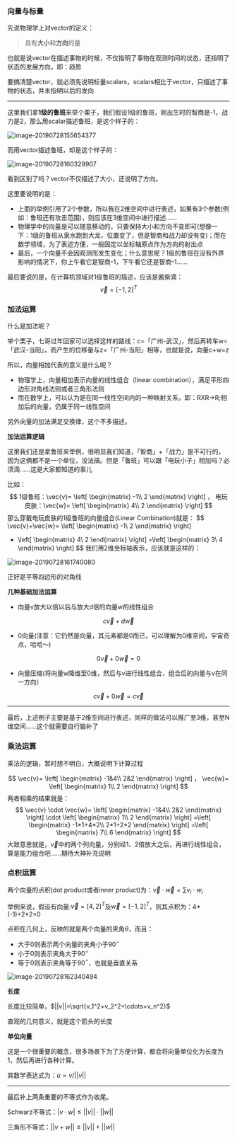 ### 向量与标量

先说物理学上对vector的定义：

> 具有**大小**和**方向**的量 

也就是说vector在描述事物的时候，不仅指明了事物在观测时间的状态，还指明了状态的发展方向，即：趋势 

要搞清楚vector，就必须先说明标量scalars，scalars相比于vector，只描述了事物的状态，并未指明以后的发向

------

这里我们拿**1级的鲁班**来举个栗子，我们假设1级的鲁班，刚出生时的智商是-1，战力是2，那么用scalar描述鲁班，是这个样子的：

![image-20190728155654377](http://ww1.sinaimg.cn/large/006tNc79ly1g5fo3iiqqpj30au0d4q3m.jpg)

而用vector描述鲁班，却是这个样子的：

![image-20190728160329907](http://ww2.sinaimg.cn/large/006tNc79ly1g5fo3j0bdvj30ae0cuaaq.jpg)

看到区别了吗？vector不仅描述了大小，还说明了方向。

这里要说明的是：

- 上面的举例引用了2个参数，所以我在2维空间中进行表述，如果有3个参数(例如：鲁班还有攻击范围)，则应该在3维空间中进行描述……
- 物理学中的向量是可以随意移动的，只要保持大小和方向不变即可(想像一下：1级的鲁班从泉水跑到大龙，位置变了，但是智商和战力却没有变)；而在数学领域，为了表述方便，一般固定以坐标轴原点作为方向的射出点
- 最后，一个向量不会因观测而发生变化；什么意思呢？1级的鲁班在没有外界影响的情况下，你上午看它是智商-1，下午看它还是智商-1……

最后要说的是，在计算机领域对1级鲁班的描述，应该是酱紫滴：
$$
\vec{v}=[-1,2]^T
$$


### 加法运算

什么是加法呢？

举个栗子，七哥过年回家可以选择这样的路线：c=「广州-武汉」，然后再转车w=「武汉-当阳」，而产生的位移量与z=「广州-当阳」相等，也就是说，向量c+w=z

所以，向量相加代表的意义是什么呢？

- 物理学上，向量相加表示向量的线性组合（linear combination），满足平形四边形对角线法则或者三角形法则
- 而在数学上，可以认为是在同一线性空间内的一种映射关系，即：RXR->R;相加后的向量，仍属于同一线性空间

另外向量的加法满足交换律，这个不多描述。

**加法运算逻辑**

这里我们还是拿鲁班来举例，很明显我们知道，「智商」+「战力」是不可行的，因为这俩都不是一个单位，没法搞。但是「鲁班」可以跟「电玩小子」相加吗？必须滴……这是大家都知道的事儿

比如：
$$
1级鲁班：\vec{v}=
 \left[
 \begin{matrix}
   -1\\
   2
  \end{matrix}
  \right]
，
电玩皮肤：\vec{w}= \left[
 \begin{matrix}
   4\\
   2
  \end{matrix}
  \right]
$$
那么穿戴电玩皮肤的1级鲁班的向量组合(Linear Combination)就是：
$$
\vec{v}+\vec{w}=
 \left[
 \begin{matrix}
   -1\\
   2
  \end{matrix}
  \right]
+ \left[
 \begin{matrix}
   4\\
   2
  \end{matrix}
  \right]
  =\left[
 \begin{matrix}
   3\\
   4
  \end{matrix}
  \right]
$$
我们用2维坐标轴表示，应该就是这样的：

![image-20190728161740080](http://ww1.sinaimg.cn/large/006tNc79ly1g5fo3huyejj30la0i6q5c.jpg)

正好是平等四边形的对角线

**几种基础加法运算**

- 向量v放大以倍以后与放大d倍的向量w的线性组合

$$
c\vec{v}+d\vec{w}\tag{1}
$$

- 0向量(注意：它仍然是向量，其元素都是0而已，可以理解为0维空间，宇宙奇点，哈哈～)

$$
0\vec{v}+0\vec{w}=0\tag{2}
$$

- 向量压缩(将向量w降维至0维，然后与v进行线性组合，组合后的向量与v在同一方向）

$$
c\vec{v}+0\vec{w}=c\vec{v}\tag{3}
$$

------

最后，上述例子主要是基于2维空间进行表述，同样的做法可以推广至3维，甚至N维空间……这个就需要自行脑补了



### 乘法运算

乘法的逻辑，暂时想不明白，大概说明下计算过程


$$
\vec{v}=
 \left[
 \begin{matrix}
   -1&4\\
   2&2
  \end{matrix}
  \right]
，
\vec{w}= \left[
	\begin{matrix}
	1\\
	2
	\end{matrix}
	\right]
$$
两者相乘的结果就是：
$$
\vec{v} \cdot \vec{w}=
 \left[
 \begin{matrix}
   -1&4\\
   2&2
  \end{matrix}
  \right]
\cdot \left[
	\begin{matrix}
	1\\
	2
	\end{matrix}
	\right]
  =\left[
 \begin{matrix}
   -1*1+4*2\\
   2*1+2*2
  \end{matrix}
  \right]
  =\left[
 \begin{matrix}
   7\\
   6
  \end{matrix}
  \right]
$$
大致意思就是，$\vec{v}$中的两个列向量，分别经1、2倍放大之后，再进行线性组合，算是能力组合吧……期待大神补充说明



### 点积运算

两个向量的点积(dot product或者inner product)为：$\vec{v}\cdot\vec{w}=\sum{v_i \cdot w_i}$

举例来说，假设有向量:$\vec{v}=[4,2]^T$及$\vec{w}=[-1,2]^T$，则其点积为：4*(-1)+2\*2=0

点积在几何上，反映的就是两个向量的夹角$\theta$，而且：

- 大于0则表示两个向量的夹角小于90$^\circ$
- 小于0则表示夹角大于90$^\circ$
- 等于0则表示夹角等于90$^\circ$，也就是垂直关系

![image-20190728162340494](http://ww3.sinaimg.cn/large/006tNc79ly1g5fo3jh4jxj30le0aiwft.jpg)



**长度**

长度比较简单，$||v||=\sqrt{v_1^2+v_2^2+\cdots+v_n^2}$

直观的几何意义，就是这个箭头的长度

**单位向量**

这是一个很重要的概念，很多场景下为了方便计算，都会将向量单位化为长度为1，然后再进行各种计算。

其数学表达式为：$u=v/||v||$

------

最后补上两条重要的不等式作为收尾。

Schwarz不等式：$|v\cdot w|\leq||v||\cdot||w||$

三角形不等式：$||v+w||\leq||v||+||w||$
